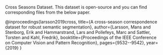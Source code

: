 Cross Seasons Dataset. This dataset is open-source and you can find corresponding files from the below paper.

@inproceedings{larsson2019cross,
  title={A cross-season correspondence dataset for robust semantic segmentation},
  author={Larsson, Mans and Stenborg, Erik and Hammarstrand, Lars and Pollefeys, Marc and Sattler, Torsten and Kahl, Fredrik},
  booktitle={Proceedings of the IEEE Conference on Computer Vision and Pattern Recognition},
  pages={9532--9542},
  year={2019}
}
